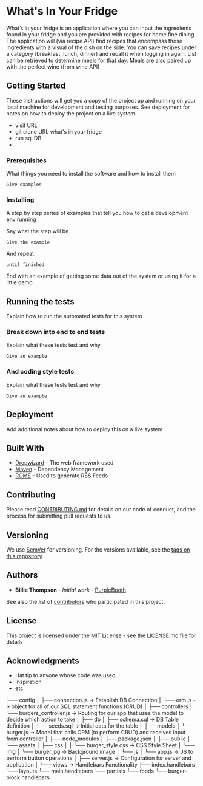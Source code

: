 # What's In Your Fridge

What’s in your fridge is an application where you can input the ingredients found in your fridge and you are provided with recipes for home fine dining. The application will (via recipe API) find recipes that encompass those ingredients with a visual of the dish on the side. You can save recipes under a category (breakfast, lunch, dinner) and recall it when logging in again. List can be retrieved to determine meals for that day. Meals are also paired up with the perfect wine (from wine API) 


## Getting Started

These instructions will get you a copy of the project up and running on your local machine for development and testing purposes. See deployment for notes on how to deploy the project on a live system.

- visit URL
- git clone URL what's in your fridge
- run sql DB
- 

### Prerequisites

What things you need to install the software and how to install them

```
Give examples
```

### Installing

A step by step series of examples that tell you how to get a development env running

Say what the step will be

```
Give the example
```

And repeat

```
until finished
```

End with an example of getting some data out of the system or using it for a little demo

## Running the tests

Explain how to run the automated tests for this system

### Break down into end to end tests

Explain what these tests test and why

```
Give an example
```

### And coding style tests

Explain what these tests test and why

```
Give an example
```

## Deployment

Add additional notes about how to deploy this on a live system

## Built With

* [Dropwizard](http://www.dropwizard.io/1.0.2/docs/) - The web framework used
* [Maven](https://maven.apache.org/) - Dependency Management
* [ROME](https://rometools.github.io/rome/) - Used to generate RSS Feeds

## Contributing

Please read [CONTRIBUTING.md](https://gist.github.com/PurpleBooth/b24679402957c63ec426) for details on our code of conduct, and the process for submitting pull requests to us.

## Versioning

We use [SemVer](http://semver.org/) for versioning. For the versions available, see the [tags on this repository](https://github.com/your/project/tags). 

## Authors

* **Billie Thompson** - *Initial work* - [PurpleBooth](https://github.com/PurpleBooth)

See also the list of [contributors](https://github.com/your/project/contributors) who participated in this project.

## License

This project is licensed under the MIT License - see the [LICENSE.md](LICENSE.md) file for details

## Acknowledgments

* Hat tip to anyone whose code was used
* Inspiration
* etc

├── config
│   ├── connection.js -> Establish DB Connection
│   └── orm.js -> object for all of our SQL statement functions (CRUD)
│ 
├── controllers
│   └── burgers_controller.js -> Routing for our app that uses the model to decide which action to take
│
├── db
│   ├── schema.sql -> DB Table definition
│   └── seeds.sql -> Initial data for the table
│
├── models
│   └── burger.js -> Model that calls ORM (to perform CRUD) and receives input from controller
│ 
├── node_modules
│ 
├── package.json
│
├── public
│   └── assets
│       ├── css
│       │   └── burger_style.css -> CSS Style Sheet
│       └── img
│           └── burger.jpg -> Background image
│       └── js
│           └── app.js -> JS to perform button operations
│
├── server.js -> Configuration for server and application
│
└── views -> Handlebars Functionality
    ├── index.handlebars
    └── layouts
        └── main.handlebars
    └── partials
        └── foods
            └── burger-block.handlebars
